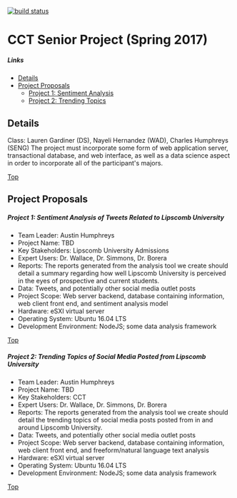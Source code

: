 [![build status](https://gitlab.cct.lipscomb.edu/cahumphreys/senior-project/badges/master/build.svg)](https://gitlab.cct.lipscomb.edu/cahumphreys/senior-project/commits/master)
# CCT Senior Project (Spring 2017)
##### Links
- [Details](#details)
- [Project Proposals](#project-proposals)
  - [Project 1: Sentiment Analysis](#project-1-sentiment-analysis-of-tweets-related-to-lipscomb-university)
  - [Project 2: Trending Topics](#project-2-trending-topics-of-social-media-posted-from-lipscomb-university)

## Details
Class: Lauren Gardiner (DS), Nayeli Hernandez (WAD), Charles Humphreys (SENG)
The project must incorporate some form of web application server, transactional database, and web interface, as well as a data science aspect in order to incorporate all of the participant's majors.

[Top](#cct-senior-project-spring-2017)

## Project Proposals

##### Project 1: Sentiment Analysis of Tweets Related to Lipscomb University
- Team Leader: Austin Humphreys
- Project Name: TBD
- Key Stakeholders: Lipscomb University Admissions
- Expert Users: Dr. Wallace, Dr. Simmons, Dr. Borera
- Reports: The reports generated from the analysis tool we create should detail a summary regarding how well Lipscomb University is perceived in the eyes of prospective and current students.
- Data: Tweets, and potentially other social media outlet posts
- Project Scope: Web server backend, database containing information, web client front end, and sentiment analysis model
- Hardware: eSXI virtual server
- Operating System: Ubuntu 16.04 LTS
- Development Environment: NodeJS; some data analysis framework

[Top](#cct-senior-project-spring-2017)

##### Project 2: Trending Topics of Social Media Posted from Lipscomb University
- Team Leader: Austin Humphreys
- Project Name: TBD
- Key Stakeholders: CCT
- Expert Users: Dr. Wallace, Dr. Simmons, Dr. Borera
- Reports: The reports generated from the analysis tool we create should detail the trending topics of social media posts posted from in and around Lipscomb University.
- Data: Tweets, and potentially other social media outlet posts
- Project Scope: Web server backend, database containing information, web client front end, and freeform/natural language text analysis
- Hardware: eSXI virtual server
- Operating System: Ubuntu 16.04 LTS
- Development Environment: NodeJS; some data analysis framework

[Top](#cct-senior-project-spring-2017)